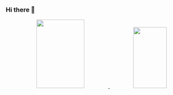 ### Hi there 👋

<div align="center">
  <a href="https://github.com/nicao2005">
  <img height="180em" img width="50%" src="https://github-readme-stats.vercel.app/api?username=nicao2005&show_icons=true&theme=dark&include_all_commits=true&count_private=true"/>

  <img height="160em" img width="42%" src="https://github-readme-stats.vercel.app/api/top-langs/?username=nicao2005&layout=compact&langs_count=7&theme=dark"/>
</div>
